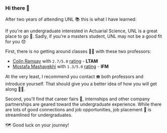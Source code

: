 ### Hi there 👋

After two years of attending UNL 📚 this is what I have learned:

If you're an undergraduate interested in Actuarial Science, UNL is a great place to go 💯. Sadly, if you're a masters student, UNL may not be a good fit for you 😞

First, there is no getting around classes 👨‍🏫 with these two professors:

* [Colin Ramsay](https://business.unl.edu/people/cramsay/) with `2.7/5.0` [rating](https://www.ratemyprofessors.com/ShowRatings.jsp?tid=2115056) - **LTAM**
* [Mostafa Mashayekhi](https://directory.unl.edu/people/mmashayekhi1) with `1.3/5.0` [rating](https://www.ratemyprofessors.com/ShowRatings.jsp?tid=1911210) - **IFM**

At the very least, I recommend you contact ☎️ both professors and introduce yourself. That should give you a better idea of how you will get along 🤝🏼.

Second, you'll find that career fairs 👔, internships and other company partnerships are geared toward the undergraduate experience. While there are lots of good connections and job opportunities, job placement 💼 is streamlined for undergraduates.

🗺️ Good luck on your journey!

<!--
**Infinite-Actuary/Infinite-Actuary** is a ✨ _special_ ✨ repository because its `README.md` (this file) appears on your GitHub profile.

Here are some ideas to get you started:

- 🔭 I’m currently working on ...
- 🌱 I’m currently learning ...
- 👯 I’m looking to collaborate on ...
- 🤔 I’m looking for help with ...
- 💬 Ask me about ...
- 📫 How to reach me: ...
- 😄 Pronouns: ...
- ⚡ Fun fact: ...
-->
